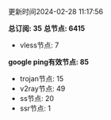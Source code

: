 更新时间2024-02-28 11:17:56

**总订阅: 35**
**总节点: 6415**
- vless节点: 7

**google ping有效节点: 85**
- trojan节点: 15
- v2ray节点: 49
- ss节点: 20
- ssr节点: 1
